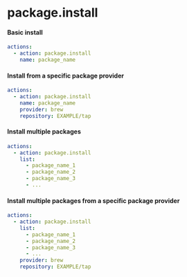 # package.install

#### Basic install

```yaml
actions:
  - action: package.install
    name: package_name
```

#### Install from a specific package provider

```yaml
actions:
  - action: package.install
    name: package_name
    provider: brew
    repository: EXAMPLE/tap
```

#### Install multiple packages

```yaml
actions:
  - action: package.install
    list:
      - package_name_1
      - package_name_2
      - package_name_3
      - ...
```

#### Install multiple packages from a specific package provider

```yaml
actions:
  - action: package.install
    list:
      - package_name_1
      - package_name_2
      - package_name_3
      - ...
    provider: brew
    repository: EXAMPLE/tap
```

